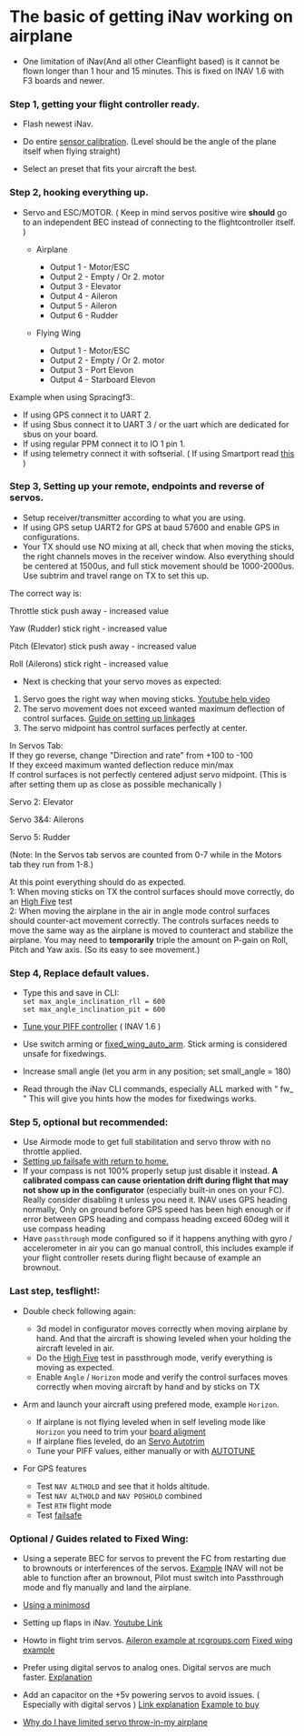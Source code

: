 # The basic of getting iNav working on airplane


* One limitation of iNav(And all other Cleanflight based) is it cannot be flown longer than 1 hour and 15 minutes. This is fixed on INAV 1.6 with F3 boards and newer.

### Step 1, getting your flight controller ready.

* Flash newest iNav.

* Do entire [sensor calibration](https://github.com/iNavFlight/inav/wiki/Sensor-calibration). (Level should be the angle of the plane itself when flying straight)

* Select an preset that fits your aircraft the best.


### Step 2, hooking everything up.

* Servo and ESC/MOTOR. ( Keep in mind servos positive wire **should** go to an independent BEC instead of connecting to the flightcontroller itself. )

    * Airplane
        * Output 1 - Motor/ESC
        * Output 2 - Empty / Or 2. motor
        * Output 3 - Elevator
        * Output 4 - Aileron
        * Output 5 - Aileron
        * Output 6 - Rudder

    * Flying Wing
        * Output 1 - Motor/ESC
        * Output 2 - Empty / Or 2. motor
        * Output 3 - Port Elevon
        * Output 4 - Starboard Elevon

Example when using Spracingf3:. 
* If using GPS connect it to UART 2.
* If using Sbus connect it to UART 3 / or the uart which are dedicated for sbus on your board.
* If using regular PPM connect it to IO 1 pin 1.
* If using telemetry connect it with softserial. ( If using Smartport read [this](https://github.com/iNavFlight/inav/blob/master/docs/Board%20-%20Airbot%20F4%20and%20Flip32%20F4.md#frsky-smartport-using-softwareserial) )

### Step 3, Setting up your remote, endpoints and reverse of servos.

* Setup receiver/transmitter according to what you are using.
* If using GPS setup UART2 for GPS at baud 57600 and enable GPS in configurations.
* Your TX should use NO mixing at all, check that when moving the sticks, the right channels moves in the receiver window. Also everything should be centered at 1500us, and full stick movement should be 1000-2000us. Use subtrim and travel range on TX to set this up. 

The correct way is:

Throttle stick push away - increased value

Yaw (Rudder) stick right - increased value

Pitch (Elevator) stick push away - increased value

Roll (Ailerons) stick right - increased value

* Next is checking that your servo moves as expected:

1. Servo goes the right way when moving sticks. [Youtube help video](https://www.youtube.com/watch?v=Gf74geZyKYk&t=1s)
1. The servo movement does not exceed wanted maximum deflection of control surfaces. [Guide on setting up linkages](http://www.modelairplanenews.com/total-control-the-right-way-to-set-up-servos/)
1. The servo midpoint has control surfaces perfectly at center.

In Servos Tab:  
If they go reverse, change "Direction and rate" from +100 to -100  
If they exceed maximum wanted deflection reduce min/max  
If control surfaces is not perfectly centered adjust servo midpoint. (This is after setting them up as close as possible mechanically )  

Servo 2: Elevator

Servo 3&4: Ailerons

Servo 5: Rudder

(Note: In the Servos tab servos are counted from 0-7 while in the Motors tab they run from 1-8.)

At this point everything should do as expected.  
1: When moving sticks on TX the control surfaces should move correctly, do an [High Five](https://www.youtube.com/watch?v=Gf74geZyKYk) test  
2: When moving the airplane in the air in angle mode control surfaces should counter-act movement correctly. The controls surfaces needs to move the same way as the airplane is moved to counteract and stabilize the airplane. You may need to **temporarily** triple the amount on P-gain on Roll, Pitch and Yaw axis. (So its easy to see movement.)  

### Step 4, Replace default values.

* Type this and save in CLI:  
``set max_angle_inclination_rll = 600``    
``set max_angle_inclination_pit = 600``  
  
* [Tune your PIFF controller](https://github.com/iNavFlight/inav/wiki/Tune-INAV-PIFF-controller-for-fixedwing) ( INAV 1.6 )
* Use switch arming or [fixed_wing_auto_arm](https://github.com/iNavFlight/inav/blob/master/docs/Cli.md). Stick arming is considered unsafe for fixedwings.
* Increase small angle (let you arm in any position; set small_angle = 180)
* Read through the iNav CLI commands, especially ALL marked with " fw_ " This will give you hints how the modes for fixedwings works.  


### Step 5, optional but recommended:

* Use Airmode mode to get full stabilitation and servo throw with no throttle applied.
* [Setting up failsafe with return to home.](https://github.com/iNavFlight/inav/wiki/Failsafe#setting-up-failsafe-with-return-to-home)
* If your compass is not 100% properly setup just disable it instead. **A calibrated compass can cause orientation drift during flight that may not show up in the configurator** (especially built-in ones on your FC). Really consider disabling it unless you need it. INAV uses GPS heading normally, Only on ground before GPS speed has been high enough or if error between GPS heading and compass heading exceed 60deg will it use compass heading
* Have `passthrough` mode configured so if it happens anything with gyro / accelerometer in air you can go manual controll, this includes example if your flight controller resets during flight because of example an brownout.  


### Last step, tesflight!:

* Double check following again:
    * 3d model in configurator moves correctly when moving airplane by hand. And that the aircraft is showing leveled when your holding the aircraft leveled in air.
    * Do the [High Five](https://youtu.be/Gf74geZyKYk) test in passthrough mode, verify everything is moving as expected.
    * Enable `Angle` / `Horizon` mode and verify the control surfaces moves correctly when moving aircraft by hand and by sticks on TX

* Arm and launch your aircraft using prefered mode, example `Horizon`.
    * If airplane is not flying leveled when in self leveling mode like `Horizon` you need to trim your [board aligment](https://github.com/iNavFlight/inav/wiki/Sensor-calibration#board-orientation-and-level-calibration)
    * If airplane flies leveled, do an [Servo Autotrim](https://github.com/iNavFlight/inav/wiki/Modes#servo-autotrim)
    * Tune your PIFF values, either manually or with [AUTOTUNE](https://github.com/iNavFlight/inav/wiki/Modes#autotune) 

* For GPS features
    * Test `NAV ALTHOLD` and see that it holds altitude.
    * Test `NAV ALTHOLD` and `NAV POSHOLD` combined
    * Test `RTH` flight mode
    * Test [failsafe](https://github.com/iNavFlight/inav/wiki/Failsafe)


### Optional / Guides related to Fixed Wing:

* Using a seperate BEC for servos to prevent the FC from restarting due to brownouts or interferences of the servos. [Example](http://www.rcgroups.com/forums/showpost.php?p=34254665&postcount=4006) INAV will not be able to function after an brownout, Pilot must switch into Passthrough mode and fly manually and land the airplane.

* [Using a minimosd](https://github.com/iNavFlight/inav/wiki/Howto:-CC3D-flight-controller,-minimOSD-and-GPS-for-fixed-wing#osd-setup)

* Setting up flaps in iNav. [Youtube Link](https://www.youtube.com/watch?v=Ui7Y0UVedDQ)

* Howto in flight trim servos. [Aileron example at rcgroups.com](http://www.rcgroups.com/forums/showpost.php?p=35059861&postcount=6741) [Fixed wing example](https://www.rcgroups.com/forums/showpost.php?p=36039077&postcount=8732)

* Prefer using digital servos to analog ones. Digital servos are much faster. [Explanation](https://www.rcgroups.com/forums/showpost.php?p=36649528&postcount=10480)

* Add an capacitor on the +5v powering servos to avoid issues. ( Especially with digital servos ) [Link explanation](http://www.vstabi.info/en/node/1422) [Example to buy](http://www.multiwiicopter.com/products/c1-anti-brownout-cap-for-rc-drone-servos)

* [Why do I have limited servo throw-in-my airplane](https://github.com/iNavFlight/inav/wiki/Why-do-I-have-limited-servo-throw-in-my-airplane)